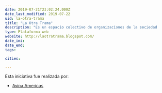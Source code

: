 ```yaml
---
date: 2019-07-21T23:02:24.000Z
date_last_modified: 2019-07-22
uid: la-otra-trama
title: "La Otra Trama"
description: "Es un espacio colectivo de organizaciones de la sociedad civil que, a través de un enfoque multidisciplinario, busca articular acciones en torno al problema del crimen organizado en la sociedad argentina."
type: Plataforma web
website: http://laotratrama.blogspot.com/
date_ini: 
date_end: 
tags:

cities: 

---
```


Esta iniciativa fue realizada por:

- [Avina Americas](/organizaciones/avina)
